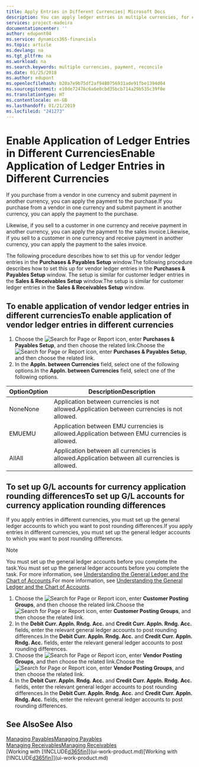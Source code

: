 ```yaml
---
title: Apply Entries in Different Currencies| Microsoft Docs
description: You can apply ledger entries in multiple currencies, for example, if you sell in one currency and receive payment in another.
services: project-madeira
documentationcenter: ''
author: edupont04
ms.service: dynamics365-financials
ms.topic: article
ms.devlang: na
ms.tgt_pltfrm: na
ms.workload: na
ms.search.keywords: multiple currencies, payment, reconcile
ms.date: 01/25/2018
ms.author: edupont
ms.openlocfilehash: b20a7e9b75df2af9480756931ade91fbe1394d04
ms.sourcegitcommit: e10de72476c6a6e0cbd35bcb714a29b535c39f0e
ms.translationtype: HT
ms.contentlocale: en-GB
ms.lasthandoff: 01/21/2019
ms.locfileid: "241273"
---
```

# <a name="enable-application-of-ledger-entries-in-different-currencies"></a><span data-ttu-id="f6fdc-103">Enable Application of Ledger Entries in Different Currencies</span><span class="sxs-lookup"><span data-stu-id="f6fdc-103">Enable Application of Ledger Entries in Different Currencies</span></span>
<span data-ttu-id="f6fdc-104">If you purchase from a vendor in one currency and submit payment in another currency, you can apply the payment to the purchase.</span><span class="sxs-lookup"><span data-stu-id="f6fdc-104">If you purchase from a vendor in one currency and submit payment in another currency, you can apply the payment to the purchase.</span></span>

<span data-ttu-id="f6fdc-105">Likewise, if you sell to a customer in one currency and receive payment in another currency, you can apply the payment to the sales invoice.</span><span class="sxs-lookup"><span data-stu-id="f6fdc-105">Likewise, if you sell to a customer in one currency and receive payment in another currency, you can apply the payment to the sales invoice.</span></span>

<span data-ttu-id="f6fdc-106">The following procedure describes how to set this up for vendor ledger entries in the **Purchases & Payables Setup** window.</span><span class="sxs-lookup"><span data-stu-id="f6fdc-106">The following procedure describes how to set this up for vendor ledger entries in the **Purchases & Payables Setup** window.</span></span> <span data-ttu-id="f6fdc-107">The setup is similar for customer ledger entries in the **Sales & Receivables Setup** window.</span><span class="sxs-lookup"><span data-stu-id="f6fdc-107">The setup is similar for customer ledger entries in the **Sales & Receivables Setup** window.</span></span>

## <a name="to-enable-application-of-vendor-ledger-entries-in-different-currencies"></a><span data-ttu-id="f6fdc-108">To enable application of vendor ledger entries in different currencies</span><span class="sxs-lookup"><span data-stu-id="f6fdc-108">To enable application of vendor ledger entries in different currencies</span></span>
1. <span data-ttu-id="f6fdc-109">Choose the ![Search for Page or Report](media/ui-search/search_small.png "Search for Page or Report icon") icon, enter **Purchases & Payables Setup**, and then choose the related link.</span><span class="sxs-lookup"><span data-stu-id="f6fdc-109">Choose the ![Search for Page or Report](media/ui-search/search_small.png "Search for Page or Report icon") icon, enter **Purchases & Payables Setup**, and then choose the related link.</span></span>
2. <span data-ttu-id="f6fdc-110">In the **Appln. between Currencies** field, select one of the following options.</span><span class="sxs-lookup"><span data-stu-id="f6fdc-110">In the **Appln. between Currencies** field, select one of the following options.</span></span>

| <span data-ttu-id="f6fdc-111">Option</span><span class="sxs-lookup"><span data-stu-id="f6fdc-111">Option</span></span> | <span data-ttu-id="f6fdc-112">Description</span><span class="sxs-lookup"><span data-stu-id="f6fdc-112">Description</span></span> |
| --- | --- |
| <span data-ttu-id="f6fdc-113">None</span><span class="sxs-lookup"><span data-stu-id="f6fdc-113">None</span></span> |<span data-ttu-id="f6fdc-114">Application between currencies is not allowed.</span><span class="sxs-lookup"><span data-stu-id="f6fdc-114">Application between currencies is not allowed.</span></span> |
| <span data-ttu-id="f6fdc-115">EMU</span><span class="sxs-lookup"><span data-stu-id="f6fdc-115">EMU</span></span> |<span data-ttu-id="f6fdc-116">Application between EMU currencies is allowed.</span><span class="sxs-lookup"><span data-stu-id="f6fdc-116">Application between EMU currencies is allowed.</span></span> |
| <span data-ttu-id="f6fdc-117">All</span><span class="sxs-lookup"><span data-stu-id="f6fdc-117">All</span></span> |<span data-ttu-id="f6fdc-118">Application between all currencies is allowed.</span><span class="sxs-lookup"><span data-stu-id="f6fdc-118">Application between all currencies is allowed.</span></span> |

## <a name="to-set-up-gl-accounts-for-currency-application-rounding-differences"></a><span data-ttu-id="f6fdc-119">To set up G/L accounts for currency application rounding differences</span><span class="sxs-lookup"><span data-stu-id="f6fdc-119">To set up G/L accounts for currency application rounding differences</span></span>  
<span data-ttu-id="f6fdc-120">If you apply entries in different currencies, you must set up the general ledger accounts to which you want to post rounding differences.</span><span class="sxs-lookup"><span data-stu-id="f6fdc-120">If you apply entries in different currencies, you must set up the general ledger accounts to which you want to post rounding differences.</span></span>  

> [!NOTE]  
>  <span data-ttu-id="f6fdc-121">You must set up the general ledger accounts before you complete the task.</span><span class="sxs-lookup"><span data-stu-id="f6fdc-121">You must set up the general ledger accounts before you complete the task.</span></span> <span data-ttu-id="f6fdc-122">For more information, see [Understanding the General Ledger and the Chart of Accounts](finance-general-ledger.md).</span><span class="sxs-lookup"><span data-stu-id="f6fdc-122">For more information, see [Understanding the General Ledger and the Chart of Accounts](finance-general-ledger.md).</span></span>

1. <span data-ttu-id="f6fdc-123">Choose the ![Search for Page or Report](media/ui-search/search_small.png "Search for Page or Report icon") icon, enter **Customer Posting Groups**, and then choose the related link.</span><span class="sxs-lookup"><span data-stu-id="f6fdc-123">Choose the ![Search for Page or Report](media/ui-search/search_small.png "Search for Page or Report icon") icon, enter **Customer Posting Groups**, and then choose the related link.</span></span>  
2. <span data-ttu-id="f6fdc-124">In the **Debit Curr. Appln. Rndg. Acc.** and **Credit Curr. Appln. Rndg. Acc.** fields, enter the relevant general ledger accounts to post rounding differences.</span><span class="sxs-lookup"><span data-stu-id="f6fdc-124">In the **Debit Curr. Appln. Rndg. Acc.** and **Credit Curr. Appln. Rndg. Acc.** fields, enter the relevant general ledger accounts to post rounding differences.</span></span>  
3. <span data-ttu-id="f6fdc-125">Choose the ![Search for Page or Report](media/ui-search/search_small.png "Search for Page or Report icon") icon, enter **Vendor Posting Groups**, and then choose the related link.</span><span class="sxs-lookup"><span data-stu-id="f6fdc-125">Choose the ![Search for Page or Report](media/ui-search/search_small.png "Search for Page or Report icon") icon, enter **Vendor Posting Groups**, and then choose the related link.</span></span>  
4. <span data-ttu-id="f6fdc-126">In the **Debit Curr. Appln. Rndg. Acc.** and **Credit Curr. Appln. Rndg. Acc.** fields, enter the relevant general ledger accounts to post rounding differences.</span><span class="sxs-lookup"><span data-stu-id="f6fdc-126">In the **Debit Curr. Appln. Rndg. Acc.** and **Credit Curr. Appln. Rndg. Acc.** fields, enter the relevant general ledger accounts to post rounding differences.</span></span>  

## <a name="see-also"></a><span data-ttu-id="f6fdc-127">See Also</span><span class="sxs-lookup"><span data-stu-id="f6fdc-127">See Also</span></span>
[<span data-ttu-id="f6fdc-128">Managing Payables</span><span class="sxs-lookup"><span data-stu-id="f6fdc-128">Managing Payables</span></span>](payables-manage-payables.md)  
[<span data-ttu-id="f6fdc-129">Managing Receivables</span><span class="sxs-lookup"><span data-stu-id="f6fdc-129">Managing Receivables</span></span>](receivables-manage-receivables.md)  
<span data-ttu-id="f6fdc-130">[Working with [!INCLUDE[d365fin](includes/d365fin_md.md)]](ui-work-product.md)</span><span class="sxs-lookup"><span data-stu-id="f6fdc-130">[Working with [!INCLUDE[d365fin](includes/d365fin_md.md)]](ui-work-product.md)</span></span>
